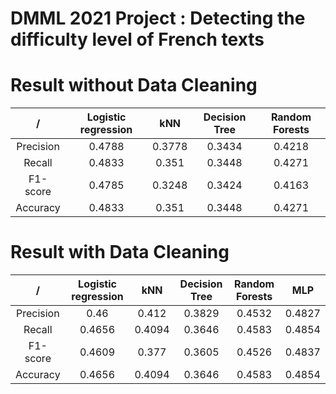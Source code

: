 
DMML 2021 Project : Detecting the difficulty level of French texts
==================================================================

# Result without Data Cleaning

|/|Logistic regression|kNN|Decision Tree|Random Forests|
| :---: | :---: | :---: | :---: | :---: |
|Precision|0.4788|0.3778|0.3434|0.4218|
|Recall|0.4833|0.351|0.3448|0.4271|
|F1-score|0.4785|0.3248|0.3424|0.4163|
|Accuracy|0.4833|0.351|0.3448|0.4271|

# Result with Data Cleaning

|/|Logistic regression|kNN|Decision Tree|Random Forests|MLP|
| :---: | :---: | :---: | :---: | :---: | :---: |
|Precision|0.46|0.412|0.3829|0.4532|0.4827|
|Recall|0.4656|0.4094|0.3646|0.4583|0.4854|
|F1-score|0.4609|0.377|0.3605|0.4526|0.4837|
|Accuracy|0.4656|0.4094|0.3646|0.4583|0.4854|
